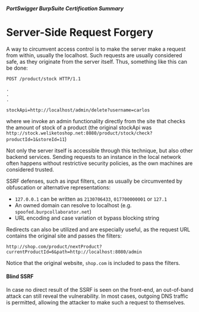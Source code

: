 ##### PortSwigger BurpSuite Certification Summary
# Server-Side Request Forgery
A way to circumvent access control is to make the server make a request from within, usually the localhost. Such requests are usually considered safe, as they originate from the server itself. Thus, something like this can be done:
```
POST /product/stock HTTP/1.1

.
.
.

stockApi=http://localhost/admin/delete?username=carlos
```
where we invoke an admin functionality directly from the site that checks the amount of stock of a product (the original stockApi was `http://stock.weliketoshop.net:8080/product/stock/check?productId=1&storeId=11`)

Not only the server itself is accessible through this technique, but also other backend services. Sending requests to an instance in the local network often happens without restrictive security policies, as the own machines are considered trusted.

SSRF defenses, such as input filters, can as usually be circumvented by obfuscation or alternative representations:
  * `127.0.0.1` can be written as `2130706433`, `017700000001` or `127.1`
  * An owned domain can resolve to localhost (e.g. `spoofed.burpcollaborator.net`)
  * URL encoding and case variation ot bypass blocking string

Redirects can also be utilized and are especially useful, as the request URL contains the original site and passes the filters:
```
http://shop.com/product/nextProduct?currentProductId=6&path=http://localhost:8080/admin
```
Notice that the original website, `shop.com` is included to pass the filters.

#### Blind SSRF
In case no direct result of the SSRF is seen on the front-end, an out-of-band attack can still reveal the vulnerability. In most cases, outgoing DNS traffic is permitted, allowing the attacker to make such a request to themselves.